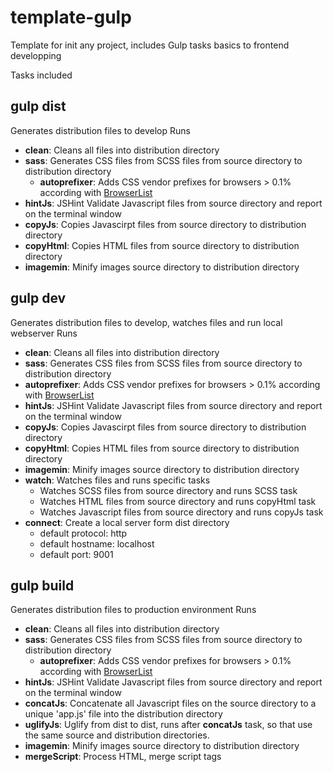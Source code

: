 # template-gulp
Template for init any project, includes Gulp tasks basics to frontend developping

Tasks included

## gulp dist
Generates distribution files to develop
  Runs 
  - **clean**: Cleans all files into distribution directory
  - **sass**: Generates CSS files from SCSS files from source directory to distribution directory
	- **autoprefixer**: Adds CSS vendor prefixes for browsers > 0.1% according with [BrowserList](http://browserl.ist/) 
  - **hintJs**: JSHint Validate Javascript files from source directory and report on the terminal window
  - **copyJs**: Copies Javascirpt files from source directory to distribution directory
  - **copyHtml**: Copies HTML files from source directory to distribution directory
  - **imagemin**: Minify images source directory to distribution directory

## gulp dev
Generates distribution files to develop, watches files and run local webserver
  Runs 
  - **clean**: Cleans all files into distribution directory
  - **sass**: Generates CSS files from SCSS files from source directory to distribution directory
  - **autoprefixer**: Adds CSS vendor prefixes for browsers > 0.1% according with [BrowserList](http://browserl.ist/) 
  - **hintJs**: JSHint Validate Javascript files from source directory and report on the terminal window
  - **copyJs**: Copies Javascirpt files from source directory to distribution directory
  - **copyHtml**: Copies HTML files from source directory to distribution directory
  - **imagemin**: Minify images source directory to distribution directory
  - **watch**: Watches files and runs specific tasks
    - Watches SCSS files from source directory and runs SCSS task
    - Watches HTML files from source directory and runs copyHtml task
    - Watches Javascript files from source directory and runs copyJs task
  - **connect**: Create a local server form dist directory
    - default protocol: http
    - default hostname: localhost
    - default port: 9001

## gulp build
Generates distribution files to production environment
  Runs 
  - **clean**: Cleans all files into distribution directory
  - **sass**: Generates CSS files from SCSS files from source directory to distribution directory
	- **autoprefixer**: Adds CSS vendor prefixes for browsers > 0.1% according with [BrowserList](http://browserl.ist/) 
  - **hintJs**: JSHint Validate Javascript files from source directory and report on the terminal window
  - **concatJs**: Concatenate all Javascript files on the source directory to a unique 'app.js' file into the distribution directory
  - **uglifyJs**: Uglify from dist to dist, runs after **concatJs** task, so that use the same source and distribution directories.
  - **imagemin**: Minify images source directory to distribution directory
  - **mergeScript**: Process HTML, merge script tags
